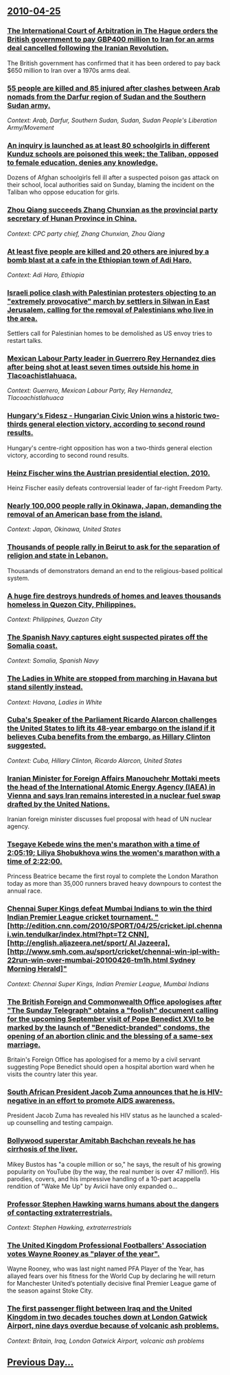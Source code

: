 ## [2010-04-25](/news/2010/04/25/index.md)

### [The International Court of Arbitration in The Hague orders the British government to pay GBP400 million to Iran for an arms deal cancelled following the Iranian Revolution. ](/news/2010/04/25/the-international-court-of-arbitration-in-the-hague-orders-the-british-government-to-pay-agbp400-million-to-iran-for-an-arms-deal-cancelled.md)
The British government has confirmed that it has been ordered to pay back $650 million to Iran over a 1970s arms deal.

### [55 people are killed and 85 injured after clashes between Arab nomads from the Darfur region of Sudan and the Southern Sudan army. ](/news/2010/04/25/55-people-are-killed-and-85-injured-after-clashes-between-arab-nomads-from-the-darfur-region-of-sudan-and-the-southern-sudan-army.md)
_Context: Arab, Darfur, Southern Sudan, Sudan, Sudan People's Liberation Army/Movement_

### [An inquiry is launched as at least 80 schoolgirls in different Kunduz schools are poisoned this week; the Taliban, opposed to female education, denies any knowledge. ](/news/2010/04/25/an-inquiry-is-launched-as-at-least-80-schoolgirls-in-different-kunduz-schools-are-poisoned-this-week-the-taliban-opposed-to-female-educati.md)
Dozens of Afghan schoolgirls fell ill after a suspected poison gas attack on their school, local authorities said on Sunday, blaming the incident on the Taliban who oppose education for girls.

### [Zhou Qiang succeeds Zhang Chunxian as the provincial party secretary of Hunan Province in China. ](/news/2010/04/25/zhou-qiang-succeeds-zhang-chunxian-as-the-provincial-party-secretary-of-hunan-province-in-china.md)
_Context: CPC party chief, Zhang Chunxian, Zhou Qiang_

### [At least five people are killed and 20 others are injured by a bomb blast at a cafe in the Ethiopian town of Adi Haro. ](/news/2010/04/25/at-least-five-people-are-killed-and-20-others-are-injured-by-a-bomb-blast-at-a-cafe-in-the-ethiopian-town-of-adi-haro.md)
_Context: Adi Haro, Ethiopia_

### [Israeli police clash with Palestinian protesters objecting to an "extremely provocative" march by settlers in Silwan in East Jerusalem, calling for the removal of Palestinians who live in the area. ](/news/2010/04/25/israeli-police-clash-with-palestinian-protesters-objecting-to-an-extremely-provocative-march-by-settlers-in-silwan-in-east-jerusalem-call.md)
Settlers call for Palestinian homes to be demolished as US envoy tries to restart talks.

### [Mexican Labour Party leader in Guerrero Rey Hernandez dies after being shot at least seven times outside his home in Tlacoachistlahuaca. ](/news/2010/04/25/mexican-labour-party-leader-in-guerrero-rey-herna-ndez-dies-after-being-shot-at-least-seven-times-outside-his-home-in-tlacoachistlahuaca.md)
_Context: Guerrero, Mexican Labour Party, Rey Hernandez, Tlacoachistlahuaca_

### [Hungary's Fidesz - Hungarian Civic Union wins a historic two-thirds general election victory, according to second round results. ](/news/2010/04/25/hungary-s-fidesz-a-hungarian-civic-union-wins-a-historic-two-thirds-general-election-victory-according-to-second-round-results.md)
Hungary&#039;s centre-right opposition has won a two-thirds general election victory, according to second round results.

### [Heinz Fischer wins the Austrian presidential election, 2010. ](/news/2010/04/25/heinz-fischer-wins-the-austrian-presidential-election-2010.md)
Heinz Fischer easily defeats controversial leader of far-right Freedom Party.

### [Nearly 100,000 people rally in Okinawa, Japan, demanding the removal of an American base from the island. ](/news/2010/04/25/nearly-100-000-people-rally-in-okinawa-japan-demanding-the-removal-of-an-american-base-from-the-island.md)
_Context: Japan, Okinawa, United States_

### [Thousands of people rally in Beirut to ask for the separation of religion and state in Lebanon. ](/news/2010/04/25/thousands-of-people-rally-in-beirut-to-ask-for-the-separation-of-religion-and-state-in-lebanon.md)
Thousands of demonstrators demand an end to the religious-based political system.

### [A huge fire destroys hundreds of homes and leaves thousands homeless in Quezon City, Philippines. ](/news/2010/04/25/a-huge-fire-destroys-hundreds-of-homes-and-leaves-thousands-homeless-in-quezon-city-philippines.md)
_Context: Philippines, Quezon City_

### [The Spanish Navy captures eight suspected pirates off the Somalia coast. ](/news/2010/04/25/the-spanish-navy-captures-eight-suspected-pirates-off-the-somalia-coast.md)
_Context: Somalia, Spanish Navy_

### [The Ladies in White are stopped from marching in Havana but stand silently instead. ](/news/2010/04/25/the-ladies-in-white-are-stopped-from-marching-in-havana-but-stand-silently-instead.md)
_Context: Havana, Ladies in White_

### [Cuba's Speaker of the Parliament Ricardo Alarcon challenges the United States to lift its 48-year embargo on the island if it believes Cuba benefits from the embargo, as Hillary Clinton suggested. ](/news/2010/04/25/cuba-s-speaker-of-the-parliament-ricardo-alarca3n-challenges-the-united-states-to-lift-its-48-year-embargo-on-the-island-if-it-believes-cuba.md)
_Context: Cuba, Hillary Clinton, Ricardo Alarcon, United States_

### [Iranian Minister for Foreign Affairs Manouchehr Mottaki meets the head of the International Atomic Energy Agency (IAEA) in Vienna and says Iran remains interested in a nuclear fuel swap drafted by the United Nations. ](/news/2010/04/25/iranian-minister-for-foreign-affairs-manouchehr-mottaki-meets-the-head-of-the-international-atomic-energy-agency-iaea-in-vienna-and-says-i.md)
Iranian foreign minister discusses fuel proposal with head of UN nuclear agency.

### [Tsegaye Kebede wins the men's marathon with a time of 2:05:19; Liliya Shobukhova wins the women's marathon with a time of 2:22:00. ](/news/2010/04/25/tsegaye-kebede-wins-the-men-s-marathon-with-a-time-of-2-05-19-liliya-shobukhova-wins-the-women-s-marathon-with-a-time-of-2-22-00.md)
Princess Beatrice became the first royal to complete the London Marathon today as more than 35,000 runners braved heavy downpours to contest the annual race.

### [Chennai Super Kings defeat Mumbai Indians to win the third Indian Premier League cricket tournament. "[http://edition.cnn.com/2010/SPORT/04/25/cricket.ipl.chennai.win.tendulkar/index.html?hpt=T2 CNN], [http://english.aljazeera.net/sport/ Al Jazeera], [http://www.smh.com.au/sport/cricket/chennai-win-ipl-with-22run-win-over-mumbai-20100426-tm1h.html Sydney Morning Herald]"](/news/2010/04/25/chennai-super-kings-defeat-mumbai-indians-to-win-the-third-indian-premier-league-cricket-tournament-http-edition-cnn-com-2010-sport-04.md)
_Context: Chennai Super Kings, Indian Premier League, Mumbai Indians_

### [The British Foreign and Commonwealth Office apologises after "The Sunday Telegraph" obtains a "foolish" document calling for the upcoming September visit of Pope Benedict XVI to be marked by the launch of "Benedict-branded" condoms, the opening of an abortion clinic and the blessing of a same-sex marriage. ](/news/2010/04/25/the-british-foreign-and-commonwealth-office-apologises-after-the-sunday-telegraph-obtains-a-foolish-document-calling-for-the-upcoming-se.md)
Britain&#39;s Foreign Office has apologised for a memo by a civil servant suggesting Pope Benedict should open a hospital abortion ward when he visits the country later this year.

### [South African President Jacob Zuma announces that he is HIV-negative in an effort to promote AIDS awareness. ](/news/2010/04/25/south-african-president-jacob-zuma-announces-that-he-is-hiv-negative-in-an-effort-to-promote-aids-awareness.md)
President Jacob Zuma has revealed his HIV status as he launched a scaled-up counselling and testing campaign.

### [Bollywood superstar Amitabh Bachchan reveals he has cirrhosis of the liver. ](/news/2010/04/25/bollywood-superstar-amitabh-bachchan-reveals-he-has-cirrhosis-of-the-liver.md)
Mikey Bustos has &quot;a couple million or so,&quot; he says, the result of his growing popularity on YouTube (by the way, the real number is over 47 million!). His parodies, covers, and his impressive handling of a 10-part acappella rendition of &quot;Wake Me Up&quot; by Avicii have only expanded o...

### [Professor Stephen Hawking warns humans about the dangers of contacting extraterrestrials. ](/news/2010/04/25/professor-stephen-hawking-warns-humans-about-the-dangers-of-contacting-extraterrestrials.md)
_Context: Stephen Hawking, extraterrestrials_

### [The United Kingdom Professional Footballers' Association votes Wayne Rooney as "player of the year". ](/news/2010/04/25/the-united-kingdom-professional-footballers-association-votes-wayne-rooney-as-player-of-the-year.md)
Wayne Rooney, who was last night named PFA Player of the Year, has allayed fears over his fitness for the World Cup by declaring he will return for Manchester United&rsquo;s potentially decisive final Premier League game of the season against Stoke City.

### [The first passenger flight between Iraq and the United Kingdom in two decades touches down at London Gatwick Airport, nine days overdue because of volcanic ash problems. ](/news/2010/04/25/the-first-passenger-flight-between-iraq-and-the-united-kingdom-in-two-decades-touches-down-at-london-gatwick-airport-nine-days-overdue-beca.md)
_Context: Britain, Iraq, London Gatwick Airport, volcanic ash problems_

## [Previous Day...](/news/2010/04/24/index.md)

